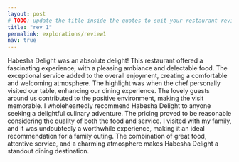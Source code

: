 ```yaml
---
layout: post
# TODO: update the title inside the quotes to suit your restaurant review needs
title: "rev 1"
permalink: explorations/review1
nav: true
---
```


Habesha Delight was an absolute delight! This restaurant offered a fascinating experience, with a pleasing ambiance and delectable food. The exceptional service added to the overall enjoyment, creating a comfortable and welcoming atmosphere. The highlight was when the chef personally visited our table, enhancing our dining experience. The lovely guests around us contributed to the positive environment, making the visit memorable. I wholeheartedly recommend Habesha Delight to anyone seeking a delightful culinary adventure. The pricing proved to be reasonable considering the quality of both the food and service. I visited with my family, and it was undoubtedly a worthwhile experience, making it an ideal recommendation for a family outing. The combination of great food, attentive service, and a charming atmosphere makes Habesha Delight a standout dining destination.



